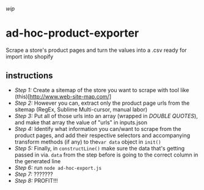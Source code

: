 ###### wip

# ad-hoc-product-exporter
Scrape a store's product pages and turn the values into a .csv ready for import into shopify

## instructions
- *Step 1:* Create a sitemap of the store you want to scrape with tool like (this)[http://www.web-site-map.com/]
- *Step 2:* However you can, extract only the product page urls from the sitemap (RegEx, Sublime Multi-cursor, manual labor)
- *Step 3:* Put all of those urls into an array (wrapped in _DOUBLE QUOTES_), and make that array the value of "urls" in inputs.json
- *Step 4:* Identify what information you can/want to scrape from the product pages, and add their respective selectors and accompanying transform methods (if any) to the`var data` object in `init()`
- *Step 5:* Finally, in `constructLine()` make sure the data that's getting passed in via. `data` from the step before is going to the correct column in the generated line
- *Step 6:* run `node ad-hoc-export.js`
- *Step 7:* ???????
- *Step 8:* PROFIT!!!
